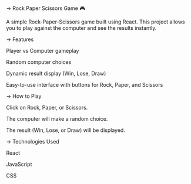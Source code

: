 -> Rock Paper Scissors Game 🎮


 A simple Rock-Paper-Scissors game built using React. This project allows you to play against the computer and see the results instantly.

-> Features

  Player vs Computer gameplay

  Random computer choices

  Dynamic result display (Win, Lose, Draw)

  Easy-to-use interface with buttons for Rock, Paper, and Scissors

-> How to Play

  Click on Rock, Paper, or Scissors.

  The computer will make a random choice.

  The result (Win, Lose, or Draw) will be displayed.


-> Technologies Used

  React

  JavaScript

  CSS